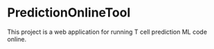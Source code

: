 # PredictionOnlineTool
This project is a web application for running T cell prediction ML code online.  
